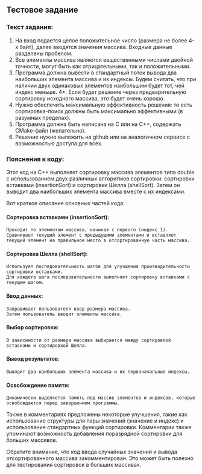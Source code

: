 ## Тестовое задание
### Текст задания:
1. На вход подается целое положительное число (размера не более 4-х байт), далее вводятся значения массива. Входные данные разделены пробелом.
2. Все элементы массива являются вещественными числами двойной точности, могут быть как отрицательными, так и положительными.
3. Программа должна вывести в стандартный поток вывода два наибольших элемента массива и их индексы. Будем считать, что при наличии двух одинаковых элементов наибольшим будет тот, чей индекс меньше.
4*. Если будет решение через предварительную сортировку исходного массива, это будет очень хорошо.
5. Нужно обеспечить максимальную эффективность решения: то есть сортировка-поиск должны быть максимально эффективными (в разумных пределах).
6. Программа должна быть написана на С или на С++, содержать CMake-файл (желательно).
7. Решение нужно выложить на github или на аналогичном сервисе с возможностью доступа для всех.

### Пояснения к коду:
  Этот код на C++ выполняет сортировку массива элементов типа double с использованием двух различных алгоритмов сортировки: сортировки вставками (insertionSort) и сортировки Шелла (shellSort). Затем он выводит два наибольших элемента массива вместе с их индексами.

  Вот краткое описание основных частей кода:

#### Сортировка вставками (insertionSort):
    Проходит по элементам массива, начиная с первого (индекс 1).
    Сравнивает текущий элемент с предыдущими элементами и вставляет текущий элемент на правильное место в отсортированную часть массива.

#### Сортировка Шелла (shellSort):
    Использует последовательность шагов для улучшения производительности сортировки вставками.
    Для каждого шага последовательности выполняет сортировку вставками с текущим шагом.

#### Ввод данных:
    Запрашивает пользователя ввод размера массива.
    Затем пользователь вводит элементы массива.

#### Выбор сортировки:
    В зависимости от размера массива выбирается между сортировкой вставками и сортировкой Шелла.

#### Вывод результатов:
    Выводит два наибольших элемента массива и их первоначальные индексы.

#### Освобождение памяти:
    Динамически выделяется память под массив элементов и индексов, которые освобождаются перед завершением программы.

  Также в комментариях предложены некоторые улучшения, такие как использование структуры для пары значений (значение и индекс) и использование стандартных функций сортировки. Комментарии также упоминают возможность добавления поразрядной сортировки для больших массивов.

  Обратите внимание, что код ввода случайных значений и вывода отсортированного массива закомментирован. Это может быть полезно для тестирования сортировок в больших массивах.
